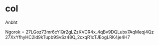 # col
Anbht

Ngorok = 27LGoz73mr6cYiQr2gLZzKVCR4x_4qBv9DQLubx7AqMeqj4Qz
         27XxYfhyHC2id9kTupb9SvSz48Q_2cxqR1cTJEogLRK4je4H7
